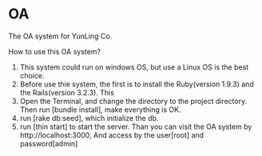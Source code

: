 OA
=====

The OA system for YunLing Co.

How to use this OA system?
1. This system could run on windows OS, but use a Linux OS is the best choice.
2. Before use thie system, the first is to install the Ruby(version 1.9.3) and the Rails(version 3.2.3). This 
3. Open the Terminal, and change the directory to the project directory. Then run [bundle install], make everything is OK.
4. run [rake db:seed], which initialize the db.
5. run [thin start] to start the server. Than you can visit the OA system by http://localhost:3000, And access by the user[root] and password[admin]
